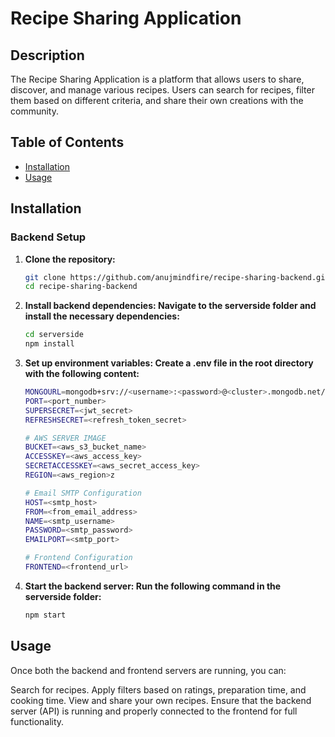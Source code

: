 # Recipe Sharing Application

## Description
The Recipe Sharing Application is a platform that allows users to share, discover, and manage various recipes. Users can search for recipes, filter them based on different criteria, and share their own creations with the community.

## Table of Contents
- [Installation](#installation)
- [Usage](#usage)

## Installation

### Backend Setup

1. **Clone the repository:**
   ```bash
   git clone https://github.com/anujmindfire/recipe-sharing-backend.git
   cd recipe-sharing-backend
   
2. **Install backend dependencies: Navigate to the serverside folder and install the necessary dependencies:**
   ```bash
   cd serverside
   npm install

3. **Set up environment variables: Create a .env file in the root directory with the following content:**
   ```bash
   MONGOURL=mongodb+srv://<username>:<password>@<cluster>.mongodb.net/<database>
   PORT=<port_number>
   SUPERSECRET=<jwt_secret>
   REFRESHSECRET=<refresh_token_secret>

   # AWS SERVER IMAGE 
   BUCKET=<aws_s3_bucket_name>
   ACCESSKEY=<aws_access_key>
   SECRETACCESSKEY=<aws_secret_access_key>
   REGION=<aws_region>z

   # Email SMTP Configuration
   HOST=<smtp_host>
   FROM=<from_email_address>
   NAME=<smtp_username>
   PASSWORD=<smtp_password>
   EMAILPORT=<smtp_port>
   
   # Frontend Configuration
   FRONTEND=<frontend_url>


4. **Start the backend server: Run the following command in the serverside folder:**
   ```bash
   npm start

## Usage
Once both the backend and frontend servers are running, you can:

Search for recipes.
Apply filters based on ratings, preparation time, and cooking time.
View and share your own recipes.
Ensure that the backend server (API) is running and properly connected to the frontend for full functionality.
